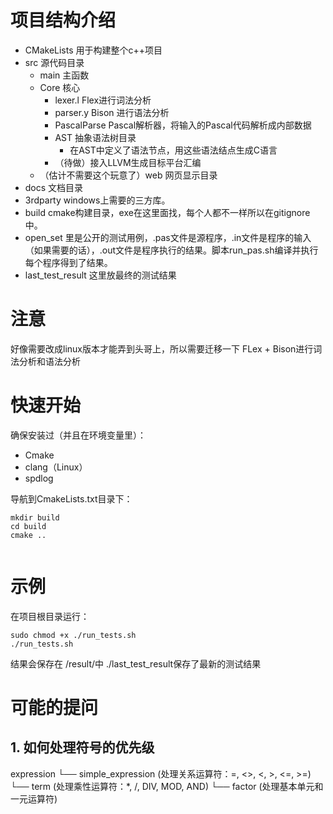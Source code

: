# 项目结构介绍

- CMakeLists 用于构建整个c++项目
- src 源代码目录
  - main 主函数
  - Core 核心
    - lexer.l Flex进行词法分析
    - parser.y Bison 进行语法分析
    - PascalParse Pascal解析器，将输入的Pascal代码解析成内部数据
    - AST 抽象语法树目录
      - 在AST中定义了语法节点，用这些语法结点生成C语言
    - （待做）接入LLVM生成目标平台汇编
  - （估计不需要这个玩意了）web 网页显示目录
- docs 文档目录
- 3rdparty windows上需要的三方库。
- build cmake构建目录，exe在这里面找，每个人都不一样所以在gitignore中。
- open_set 里是公开的测试用例，.pas文件是源程序，.in文件是程序的输入（如果需要的话），.out文件是程序执行的结果。脚本run_pas.sh编译并执行每个程序得到了结果。
- last_test_result 这里放最终的测试结果
# 注意
好像需要改成linux版本才能弄到头哥上，所以需要迁移一下
FLex + Bison进行词法分析和语法分析

# 快速开始
确保安装过（并且在环境变量里）：
  - Cmake
  - clang（Linux）
  - spdlog

导航到CmakeLists.txt目录下：
```
mkdir build
cd build
cmake ..


```

# 示例
在项目根目录运行：
```
sudo chmod +x ./run_tests.sh
./run_tests.sh
```

结果会保存在 /result/中
./last_test_result保存了最新的测试结果

# 可能的提问

## 1. 如何处理符号的优先级
expression
  └── simple_expression (处理关系运算符：=, <>, <, >, <=, >=)
       └── term (处理乘性运算符：*, /, DIV, MOD, AND)
            └── factor (处理基本单元和一元运算符)

